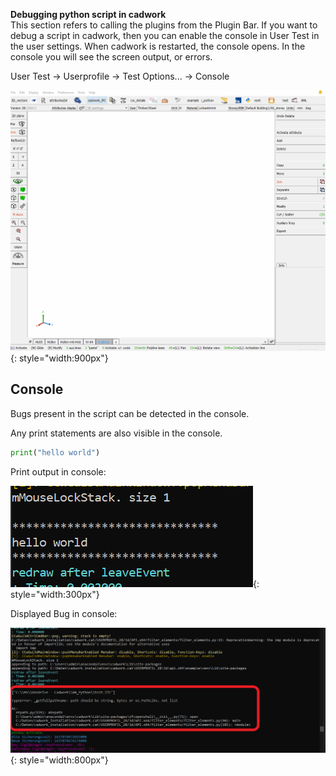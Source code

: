 **Debugging python script in cadwork**<br>
This section refers to calling the plugins from the Plugin Bar.
If you want to debug a script in cadwork, then you can enable the console in User Test in the user settings. When cadwork is restarted, the console opens. 
In the console you will see the screen output, or errors. 

User Test -> Userprofile -> Test Options... -> Console


![GIF](img/console.gif){: style="width:900px"}

## Console

Bugs present in the script can be detected in the console. 

Any print statements are also visible in the console. 

```python
print("hello world")
```

Print output in console:

![Screenshot](img/hello.png){: style="width:300px"}


Displayed Bug in console:

![Screenshot](img/console_cw.png){: style="width:800px"}